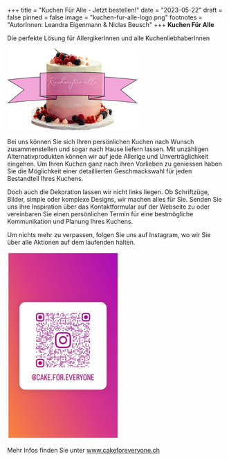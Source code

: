 +++
title = "Kuchen Für Alle - Jetzt bestellen!"
date = "2023-05-22"
draft = false
pinned = false
image = "kuchen-fur-alle-logo.png"
footnotes = "A﻿utorInnen: Leandra Eigenmann & Niclas Beusch"
+++
**K﻿uchen Für Alle**

D﻿ie perfekte Lösung für AllergikerInnen und alle KuchenliebhaberInnen

![](kuchen-fur-alle-logo.png)

B﻿ei uns können Sie sich Ihren persönlichen Kuchen nach Wunsch zusammenstellen und sogar nach Hause liefern lassen. Mit unzähligen Alternativprodukten können wir auf jede Allerige und Unverträglichkeit eingehen. Um Ihren Kuchen ganz nach ihren Vorlieben zu geniessen haben Sie die Möglichkeit einer detaillierten Geschmackswahl für jeden Bestandteil Ihres Kuchens.

D﻿och auch die Dekoration lassen wir nicht links liegen. Ob Schriftzüge, Bilder, simple oder komplexe Designs, wir machen alles für Sie. Senden Sie uns ihre Inspiration über das Kontaktformular auf der Webseite zu oder vereinbaren Sie einen persönlichen Termin für eine bestmögliche Kommunikation und Planung Ihres Kuchens.

U﻿m nichts mehr zu verpassen, folgen Sie uns auf Instagram, wo wir Sie über alle Aktionen auf dem laufenden halten.

![](code-insta.jpg)

M﻿ehr Infos finden Sie unter www.cakeforeveryone.ch